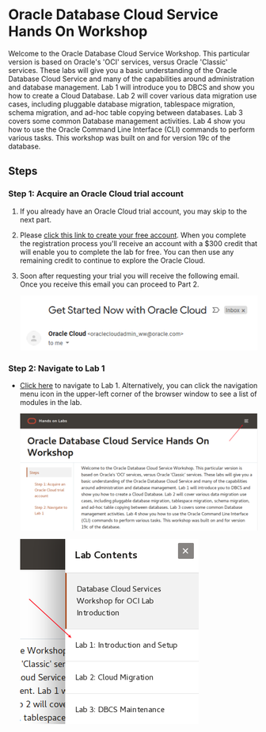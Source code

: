 # Oracle Database Cloud Service Hands On Workshop

Welcome to the Oracle Database Cloud Service Workshop. This particular version is based on Oracle's 'OCI' services, versus Oracle 'Classic' services. These labs will give you a basic understanding of the Oracle Database Cloud Service and many of the capabilities around administration and database management. Lab 1 will introduce you to DBCS and show you how to create a Cloud Database. Lab 2 will cover various data migration use cases, including pluggable database migration, tablespace migration, schema migration, and ad-hoc table copying between databases. Lab 3 covers some common Database management activities. Lab 4 show you how to use the Oracle Command Line Interface (CLI) commands to perform various tasks.  This workshop was built on and for version 19c of the database.

## Steps

### **Step 1**: Acquire an Oracle Cloud trial account

1. If you already have an Oracle Cloud trial account, you may skip to the next part.

2. Please <a href="https://myservices.us.oraclecloud.com/mycloud/signup?language=en&sourceType=:ow:lp:cpo::RC_NAMK190523P00161:APEX_ATP_HOL&intcmp=:ow:lp:cpo::RC_NAMK190523P00161:APEX_ATP_HOL" target="_trial_">click this link to create your free account</a>. When you complete the registration process you'll receive an account with a $300 credit that will enable you to complete the lab for free. You can then use any remaining credit to continue to explore the Oracle Cloud.

3. Soon after requesting your trial you will receive the following email. Once you receive this email you can proceed to Part 2.

   ![](images/0/get-started-email.png)

### **Step 2**: Navigate to Lab 1

- [Click here](1.md) to navigate to Lab 1. Alternatively, you can click the navigation menu icon in the upper-left corner of the browser window to see a list of modules in the lab.

	 ![](images/0/lab-intro.png)

	 ![](images/0/lab-intro2.png)
